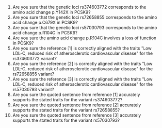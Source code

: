 1. Are you sure that the genetic loci rs374603772 corresponds to the amino acid change p.Y142X in PCSK9?
2. Are you sure that the genetic loci rs72658855 corresponds to the amino acid change p.C679X in PCSK9?
3. Are you sure that the genetic loci rs57030793 corresponds to the amino acid change p.R104C in PCSK9?
4. Are you sure the amino acid change p.R104C involves a loss of function in PCSK9?
5. Are you sure the reference [1] is correctly aligned with the traits "Low LDL-C, reduced risk of atherosclerotic cardiovascular disease" for the rs374603772 variant?
6. Are you sure the reference [2] is correctly aligned with the traits "Low LDL-C, reduced risk of atherosclerotic cardiovascular disease" for the rs72658855 variant?
7. Are you sure the reference [3] is correctly aligned with the traits "Low LDL-C, reduced risk of atherosclerotic cardiovascular disease" for the rs57030793 variant?
8. Are you sure the quoted sentence from reference [1] accurately supports the stated traits for the variant rs374603772?
9. Are you sure the quoted sentence from reference [2] accurately supports the stated traits for the variant rs72658855?
10. Are you sure the quoted sentence from reference [3] accurately supports the stated traits for the variant rs57030793?